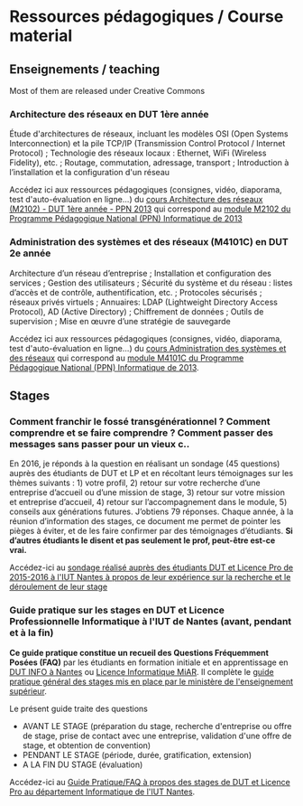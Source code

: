 # Ressources pédagogiques / Course material

## Enseignements / teaching

Most of them are released under Creative Commons

### Architecture des réseaux en DUT 1ère année

Étude  d'architectures  de  réseaux,  incluant  les  modèles  OSI  (Open  Systems  Interconnection)  et  la  pile  TCP/IP (Transmission Control Protocol / Internet Protocol) ;     Technologie des réseaux locaux : Ethernet, WiFi (Wireless Fidelity), etc. ;     Routage, commutation, adressage, transport  ;     Introduction à l’installation et la configuration d'un réseau 

Accédez ici aux ressources pédagogiques (consignes, vidéo, diaporama, test d'auto-évaluation en ligne...) du [cours Architecture des réseaux (M2102) - DUT 1ère année - PPN 2013](https://madoc.univ-nantes.fr/course/view.php?id=29848) qui correspond au [module M2102 du Programme Pédagogique National (PPN) Informatique de 2013](http://iut-informatique.fr/docs/ppn/fr.pdf)


### Administration des systèmes et des réseaux (M4101C) en DUT 2e année

Architecture d’un réseau d’entreprise ;  Installation et configuration des services ; Gestion     des     utilisateurs ; Sécurité du système et du réseau : listes d’accès et de contrôle, authentification, etc. ; Protocoles sécurisés ;  réseaux privés virtuels ; Annuaires: LDAP (Lightweight Directory Access Protocol), AD (Active Directory) ; Chiffrement de données ; Outils     de     supervision ; Mise en œuvre d’une stratégie de sauvegarde 

Accédez ici aux ressources pédagogiques (consignes, vidéo, diaporama, test d'auto-évaluation en ligne...) du [cours Administration des systèmes et des réseaux](https://madoc.univ-nantes.fr/course/view.php?id=29848) qui correspond au [module M4101C du Programme Pédagogique National (PPN) Informatique de 2013](http://iut-informatique.fr/docs/ppn/fr.pdf).


## Stages

### Comment franchir le fossé transgénérationnel ? Comment comprendre et se faire comprendre ? Comment passer des messages sans passer pour un vieux c..

En 2016, je réponds à la question en réalisant un sondage (45 questions) auprès des étudiants de DUT et LP et en récoltant leurs témoignages sur les thèmes suivants : 1) votre profil, 2) retour sur votre recherche d’une entreprise d’accueil ou d’une mission de stage, 3) retour sur votre mission et entreprise d’accueil, 4) retour sur l’accompagnement dans le module, 5) conseils aux générations futures. J’obtiens 79 réponses. Chaque année, à la réunion d’information des stages, ce document me permet de pointer les pièges à éviter, et de les faire confirmer par des témoignages d’étudiants. **Si d’autres étudiants le disent et pas seulement le prof, peut-être est-ce vrai.**

Accédez-ici au [sondage réalisé auprès des étudiants DUT et Licence Pro de 2015-2016 à l'IUT Nantes à propos de leur expérience sur la recherche et le déroulement de leur stage](2016_iutnantes_stage_sondage-auprès-des-étudiants.pdf)

### Guide pratique sur les stages en DUT et Licence Professionnelle Informatique à l'IUT de Nantes (avant, pendant et à la fin)

**Ce guide pratique constitue un recueil des Questions Fréquemment Posées (FAQ)** par les étudiants en formation initiale et en apprentissage en [DUT INFO à Nantes](https://iutnantes.univ-nantes.fr/formations/bachelor-iut-bac3/but-info) ou [Licence Informatique MiAR](https://iutnantes.univ-nantes.fr/formations/licences-pro-bac3/licence-professionnelle-metiers-de-linformatique-conception-developpement-et-test-de-logiciels). Il complète le [guide pratique général des stages mis en place par le ministère de l'enseignement supérieur](https://www.enseignementsup-recherche.gouv.fr/pid32310/guide-pratique-des-stages-etudiants.html).

Le présent guide traite des questions  
- AVANT LE STAGE (préparation du stage, recherche d'entreprise ou offre de stage, prise de contact avec une entreprise, validation d'une offre de stage, et obtention de convention)
- PENDANT LE STAGE (période, durée, gratification, extension)
- A LA FIN DU STAGE (évaluation)

Accédez-ici au [Guide Pratique/FAQ à propos des stages de DUT et Licence Pro au département Informatique de l'IUT Nantes](iutnantes_stage_FAQ.md). 